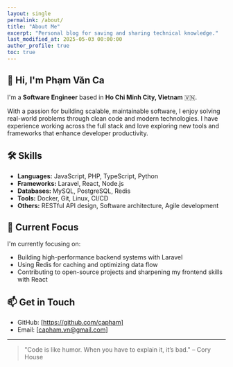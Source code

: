 ```yaml
---
layout: single
permalink: /about/
title: "About Me"
excerpt: "Personal blog for saving and sharing technical knowledge."
last_modified_at: 2025-05-03 00:00:00
author_profile: true
toc: true
---
```


## 👋 Hi, I'm Phạm Văn Ca

I'm a **Software Engineer** based in **Ho Chi Minh City, Vietnam** 🇻🇳.

With a passion for building scalable, maintainable software, I enjoy solving real-world problems through clean code and modern technologies. I have experience working across the full stack and love exploring new tools and frameworks that enhance developer productivity.

## 🛠️ Skills

- **Languages:** JavaScript, PHP, TypeScript, Python
- **Frameworks:** Laravel, React, Node.js
- **Databases:** MySQL, PostgreSQL, Redis
- **Tools:** Docker, Git, Linux, CI/CD
- **Others:** RESTful API design, Software architecture, Agile development

## 📍 Current Focus

I'm currently focusing on:

- Building high-performance backend systems with Laravel
- Using Redis for caching and optimizing data flow
- Contributing to open-source projects and sharpening my frontend skills with React

## 📫 Get in Touch

- GitHub: [https://github.com/capham]
- Email: [capham.vn@gmail.com]

---

> "Code is like humor. When you have to explain it, it’s bad." – Cory House
